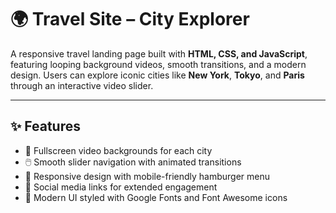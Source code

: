 # 🌍 Travel Site – City Explorer

A responsive travel landing page built with **HTML, CSS, and JavaScript**, featuring looping background videos, smooth transitions, and a modern design. Users can explore iconic cities like **New York**, **Tokyo**, and **Paris** through an interactive video slider.

---

## ✨ Features
- 🎥 Fullscreen video backgrounds for each city  
- 🖱️ Smooth slider navigation with animated transitions  
- 📱 Responsive design with mobile-friendly hamburger menu  
- 🔗 Social media links for extended engagement  
- 🎨 Modern UI styled with Google Fonts and Font Awesome icons  
